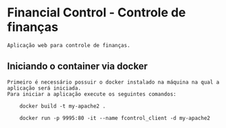 # Financial Control - Controle de finanças
	
	Aplicação web para controle de finanças.

## Iniciando o container via docker

	Primeiro é necessário possuir o docker instalado na máquina na qual a aplicação será iniciada.
	Para iniciar a aplicação execute os seguintes comandos:

		docker build -t my-apache2 .

		docker run -p 9995:80 -it --name fcontrol_client -d my-apache2